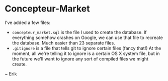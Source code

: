 Concepteur-Market
=================
I've added a few files:
- `concepteur_market.sql` is the file I used to create the database. If everything somehow crashes on Google, we can use that file to recreate the database. Much easier than 23 separate files.
- `.gitignore` is a file that tells git to ignore certain files (fancy that!) At the moment, all we're telling it to ignore is a certain OS X system file, but in the future we'll want to ignore any sort of compiled files we might create.

~ Erik
